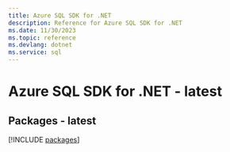 ```yaml
---
title: Azure SQL SDK for .NET
description: Reference for Azure SQL SDK for .NET
ms.date: 11/30/2023
ms.topic: reference
ms.devlang: dotnet
ms.service: sql
---
```

# Azure SQL SDK for .NET - latest
## Packages - latest
[!INCLUDE [packages](sql-index.md)]